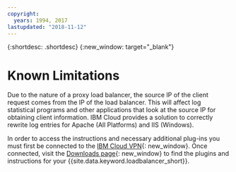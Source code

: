 ```yaml
---
copyright:
  years: 1994, 2017
lastupdated: "2018-11-12"
---
```


{:shortdesc: .shortdesc}
{:new_window: target="_blank"}

# Known Limitations

Due to the nature of a proxy load balancer, the source IP of the client request comes from the IP of the load balancer. This will affect log statistical programs and other applications that look at the source IP for obtaining client information. IBM Cloud provides a solution to correctly rewrite log entries for Apache (All Platforms) and IIS (Windows).

In order to access the instructions and necessary additional plug-ins you must first be connected to the [IBM Cloud VPN](../../infrastructure/iaas-vpn/getting-started.html){: new_window}. Once connected, visit the [Downloads page](http://downloads.softlayer.local/loadbalancer/){: new_window} to find the plugins and instructions for your {{site.data.keyword.loadbalancer_short}}.